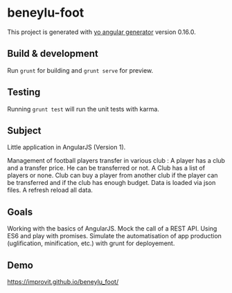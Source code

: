 # beneylu-foot

This project is generated with [yo angular generator](https://github.com/yeoman/generator-angular)
version 0.16.0.

## Build & development

Run `grunt` for building and `grunt serve` for preview.

## Testing

Running `grunt test` will run the unit tests with karma.

## Subject

Little application in AngularJS (Version 1).

Management of football players transfer in various club :
A player has a club and a transfer price. He can be transferred or not.
A Club has a list of players or none. Club can buy a player from another club if the player can be transferred and if the club has enough budget.
Data is loaded via json files. A refresh reload all data.

## Goals

Working with the basics of AngularJS.
Mock the call of a REST API.
Using ES6 and play with promises.
Simulate the automatisation of app production (uglification, minification, etc.) with grunt for deployement.

## Demo

https://improvit.github.io/beneylu_foot/